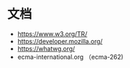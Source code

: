 # 文档
* https://www.w3.org/TR/
* https://developer.mozilla.org/
* https://whatwg.org/
* ecma-international.org  （ecma-262)
